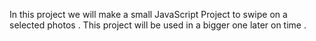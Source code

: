 
In this project we will make a 
small JavaScript Project to swipe 
on a selected photos . This project
will be used in a bigger one later on 
time .
